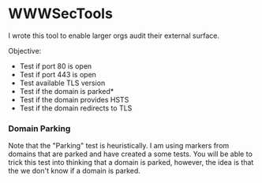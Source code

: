 # WWWSecTools

I wrote this tool to enable larger orgs audit their external surface. 

Objective:
  * Test if port 80 is open
  * Test if port 443 is open
  * Test available TLS version
  * Test if the domain is parked* 
  * Test if the domain provides HSTS
  * Test if the domain redirects to TLS

### Domain Parking
Note that the "Parking" test is heuristically. I am using markers from domains that are parked and have created a some tests. 
You will be able to trick this test into thinking that a domain is parked, however, the idea is that the we don't know if a domain is parked. 
